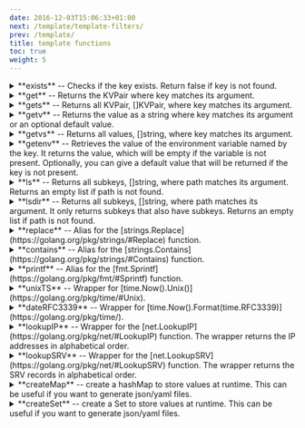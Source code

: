 ```yaml
---
date: 2016-12-03T15:06:33+01:00
next: /template/template-filters/
prev: /template/
title: template functions
toc: true
weight: 5
---
```


<details>
<summary> **exists** -- Checks if the key exists. Return false if key is not found.</summary>

```
{% if exists("/key") %}
    value: {{ getv ("/key") }}
{% endif %}
```
</details>

<details>
<summary> **get** -- Returns the KVPair where key matches its argument.</summary>

```
{% with get("/key") as dat %}
    key: {{dat.Key}}
    value: {{dat.Value}}
{% endwith %}
```
</details>

<details>
<summary> **gets** -- Returns all KVPair, []KVPair, where key matches its argument.</summary>

```
{% for i in gets("/*") %}
    key: {{i.Key}}
    value: {{i.Value}}
{% endfor %}
```
</details>

<details>
<summary> **getv** -- Returns the value as a string where key matches its argument or an optional default value.</summary>

```
value: {{ getv("/key") }}
```
#### With a default value
```
value: {{ getv("/key", "default_value") }}
```
</details>

<details>
<summary> **getvs** -- Returns all values, []string, where key matches its argument.</summary>

```
{% for value in getvs("/*") %}
    value: {{value}}
{% endfor %}
```
</details>

<details>
<summary> **getenv** -- Retrieves the value of the environment variable named by the key. It returns the value, which will be empty if the variable is not present. Optionally, you can give a default value that will be returned if the key is not present. </summary>

```
export HOSTNAME=`hostname`
```
```
hostname: {{getenv("HOSTNAME")}}
```
#### With a default value
```
ipaddr: {{ getenv("HOST_IP", "127.0.0.1") }}
```
</details>

<details>
<summary> **ls** -- Returns all subkeys, []string, where path matches its argument. Returns an empty list if path is not found. </summary>

```
{% for i in ls("/deis/services") %}
   value: {{i}}
{% endfor %}
```
</details>

<details>
<summary> **lsdir** -- Returns all subkeys, []string, where path matches its argument. It only returns subkeys that also have subkeys. Returns an empty list if path is not found. </summary>

```
{% for dir in lsdir("/deis/services") %}
   value: {{dir}}
{% endfor %}
```
</details>

<details>
<summary> **replace** -- Alias for the [strings.Replace](https://golang.org/pkg/strings/#Replace) function. </summary>

```
backend = {{ replace(getv("/services/backend/nginx"), "-", "_", -1) }}
```
</details>

<details>
<summary> **contains** -- Alias for the [strings.Contains](https://golang.org/pkg/strings/#Contains) function. </summary>

```
{% if contains(getv("/services/backend/nginx"), "something") %}
something
{% endif %}
```
</details>

<details>
<summary> **printf** -- Alias for the [fmt.Sprintf](https://golang.org/pkg/fmt/#Sprintf) function. </summary>

```
{{ getv (printf ("/config/%s/host_port", dir)) }}
```
</details>

<details>
<summary> **unixTS** -- Wrapper for [time.Now().Unix()](https://golang.org/pkg/time/#Unix). </summary>

```
{{ unixTS }}
```
</details>

<details>
<summary> **dateRFC3339** -- Wrapper for [time.Now().Format(time.RFC3339)](https://golang.org/pkg/time/). </summary>

```
{{ dateRFC3339 }}
```
</details>

<details>
<summary> **lookupIP** -- Wrapper for the [net.LookupIP](https://golang.org/pkg/net/#LookupIP) function. The wrapper returns the IP addresses in alphabetical order. </summary>

```
{% for ip in lookupIP("kube-master") %}
 {{ ip }}
{% endfor %}
```
</details>

<details>
<summary> **lookupSRV** -- Wrapper for the [net.LookupSRV](https://golang.org/pkg/net/#LookupSRV) function. The wrapper returns the SRV records in alphabetical order. </summary>

```
{% for srv in lookupSRV("xmpp-server", "tcp", "google.com") %}
  target: {{ srv.Target }}
  port: {{ srv.Port }}
  priority: {{ srv.Priority }}
  weight: {{ srv.Weight }}
{% endfor %}
```
</details>

<details>
<summary> **createMap** -- create a hashMap to store values at runtime. This can be useful if you want to generate json/yaml files. </summary>

```
{% set map = createMap() %}
{{ map.Set("Moin", "Hallo2") }}
{{ map.Set("Test", 105) }}
{{ map | toYAML }}

{% set map2 = createMap() %}
{{ map2.Set("Moin", "Hallo") }}
{{ map2.Set("Test", 300) }}
{{ map2.Set("anotherMap", map) }}
{{ map2 | toYAML }}
```

The hashmap supports the following methods:
* `m.Set("key", value)` adds a new value of arbitrary type referenced by "key" to the map
* `m.Get("key")` get the value for the given "key"
* `m.Remove("key")` removes the key and value from the map
</details>

<details>
<summary> **createSet** -- create a Set to store values at runtime. This can be useful if you want to generate json/yaml files. </summary>

```
{% set s = createSet() %}
{{ s.Append("Moin") }}
{{ s.Append("Moin") }}
{{ s.Append("Hallo") }}
{{ s.Append(1) }}
{{ s.Remove("Hallo") }}
{{ s | toYAML }}
```
The set created supports the following methods:
* `s.Append("string")` adds a new string to the set. Attention - the set is not
  sorted or the order of appended elements guaranteed.
* `s.Remove("string")` removes the given element from the set.
* `s.Contains("string")` check if the given string is part of the set, returns
  true or false otherwise
* `s.SortedSet()` return a new list where all elements are sorted in increasing
  order. This method should be used inside the template with a for-in loop to generate
 a stable output file not changing order of elements on every run. 

```
{% set s = createSet() %}
{% s.Append("Moin") %}
{% s.Append("Hi") %}
{% s.Append("Hallo") %}

{% for greeting in s %}
{{ geeting }}
{% endfor %}

{% for greeting in s.SortedSet() %}
{{ geeting }}
{% endfor %}
```

The output of the first loop is not defined, it can be in every order (like `Moin Hallo Hi` or `Hi Hallo Moin` and so on)
The second loop returns every time `Hallo Hi Moin` (items sorted as string in increasing order)
</details>
